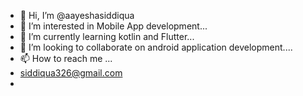- 👋 Hi, I’m @aayeshasiddiqua
- 👀 I’m interested in Mobile App development...
- 🌱 I’m currently learning kotlin and Flutter...
- 💞️ I’m looking to collaborate on android application development....
- 📫 How to reach me ...
- siddiqua326@gmail.com 
- 

<!---
aayeshasiddiqua/aayeshasiddiqua is a ✨ special ✨ repository because its `README.md` (this file) appears on your GitHub profile.
You can click the Preview link to take a look at your changes.
--->
